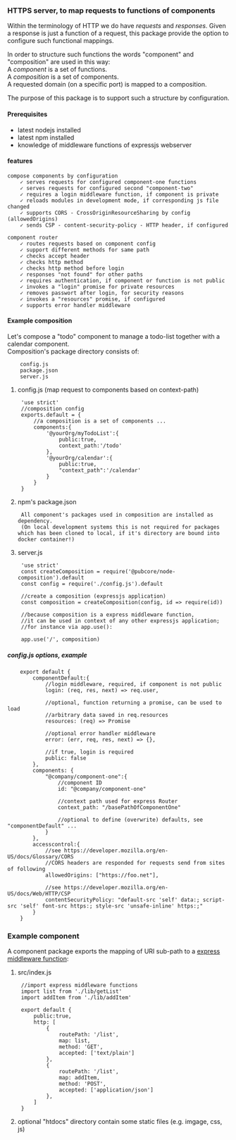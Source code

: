 ### HTTPS server, to map requests to functions of components
Within the terminology of HTTP we do have _requests_ and _responses_.
Given a response is just a function of a request,
this package provide the option to configure such functional mappings.

In order to structure such functions the words "component" and "composition" are
used in this way:  
A _component_ is a set of functions.  
A _composition_ is a set of components.  
A requested domain (on a specific port) is mapped to a composition.

The purpose of this package is to support such a structure by configuration.

#### Prerequisites
* latest nodejs installed
* latest npm installed
* knowledge of middleware functions of expressjs webserver

#### features
```
compose components by configuration
	✓ serves requests for configured component-one functions
	✓ serves requests for configured second "component-two"
	✓ requires a login middleware function, if component is private
	✓ reloads modules in development mode, if corresponding js file changed
	✓ supports CORS - CrossOriginResourceSharing by config (allowedOrigins)
	✓ sends CSP - content-security-policy - HTTP header, if configured

component router
	✓ routes requests based on component config
	✓ support different methods for same path
	✓ checks accept header
	✓ checks http method
	✓ checks http method before login
	✓ responses "not found" for other paths
	✓ requires authentication, if component or function is not public
	✓ invokes a "login" promise for private resources
	✓ removes passwort after login, for security reasons
	✓ invokes a "resources" promise, if configured
	✓ supports error handler middleware
```
#### Example composition
Let's compose a "todo" component to manage a todo-list together with a calendar component.  
Composition's package directory consists of:

		config.js
		package.json
		server.js

1. config.js (map request to components based on context-path)

		'use strict'
		//composition config
		exports.default = {
			//a composition is a set of components ...
			components:{
				'@yourOrg/myTodoList':{
					public:true,
					context_path:'/todo'
				},
				'@yourOrg/calendar':{
					public:true,
					"context_path":'/calendar'
				}
			}
		}

2. npm's package.json  

		All component's packages used in composition are installed as dependency.  
		(On local development systems this is not required for packages which has been cloned to local, if it's directory are bound into docker container!)

3. server.js

		'use strict'
		const createComposition = require('@pubcore/node-composition').default
		const config = require('./config.js').default

		//create a composition (expressjs application)
		const composition = createComposition(config, id => require(id))

		//because composition is a express middleware function,
		//it can be used in context of any other expressjs application;
		//for instance via app.use():

		app.use('/', composition)


##### config.js options, example

		export default {
			componentDefault:{
				//login middleware, required, if component is not public
				login: (req, res, next) => req.user,

				//optional, function returning a promise, can be used to load
				//arbitrary data saved in req.resources
				resources: (req) => Promise

				//optional error handler middleware
				error: (err, req, res, next) => {},

				//if true, login is required
				public: false
			},
			components: {
				"@company/component-one":{
					//component ID
					id: "@company/component-one"

					//context path used for express Router
					context_path: "/basePathOfComponentOne"

					//optional to define (overwrite) defaults, see "componentDefault" ...
				}
			},
			accesscontrol:{
				//see https://developer.mozilla.org/en-US/docs/Glossary/CORS
				//CORS headers are responded for requests send from sites of following
				allowedOrigins: ["https://foo.net"],

				//see https://developer.mozilla.org/en-US/docs/Web/HTTP/CSP
				contentSecurityPolicy: "default-src 'self' data:; script-src 'self' font-src https:; style-src 'unsafe-inline' https:;"
			}
		}

### Example component
A component package exports the mapping of URI sub-path to a [express middleware function](https://expressjs.com/en/guide/using-middleware.html):

1. src/index.js

		//import express middleware functions
		import list from './lib/getList'
		import addItem from './lib/addItem'

		export default {
			public:true,
			http: [
				{
					routePath: '/list',
					map: list,
					method: 'GET',
					accepted: ['text/plain']
				},
				{
					routePath: '/list',
					map: addItem,
					method: 'POST',
					accepted: ['application/json']
				},
			]
		}

2. optional "htdocs" directory contain some static files (e.g. imgage, css, js)
